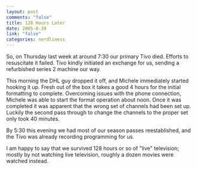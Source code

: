 ```yaml
--- 
layout: post
comments: "false"
title: 128 Hours Later
date: 2005-8-30
link: "false"
categories: nerdliness
---
```

So, on Thursday last week at around 7:30 our primary Tivo died. Efforts to resuscitate it failed. Tivo kindly initiated an exchange for us, sending a refurbished series 2 machine our way.

This morning the DHL guy dropped it off, and Michele immediately started hooking it up. Fresh out of the box it takes a good 4 hours for the initial formatting to complete. Overcoming issues with the phone connection, Michele was able to start the format operation about noon. Once it was completed it was apparent that the wrong set of channels had been set up. Luckily the second pass through to change the channels to the proper set only took 40 minutes.

By 5:30 this evening we had most of our season passes reestablished, and the Tivo was already recording programming for us.

I am happy to say that we survived 128 hours or so of "live" television; mostly by not watching live television, roughly a dozen movies were watched instead.
